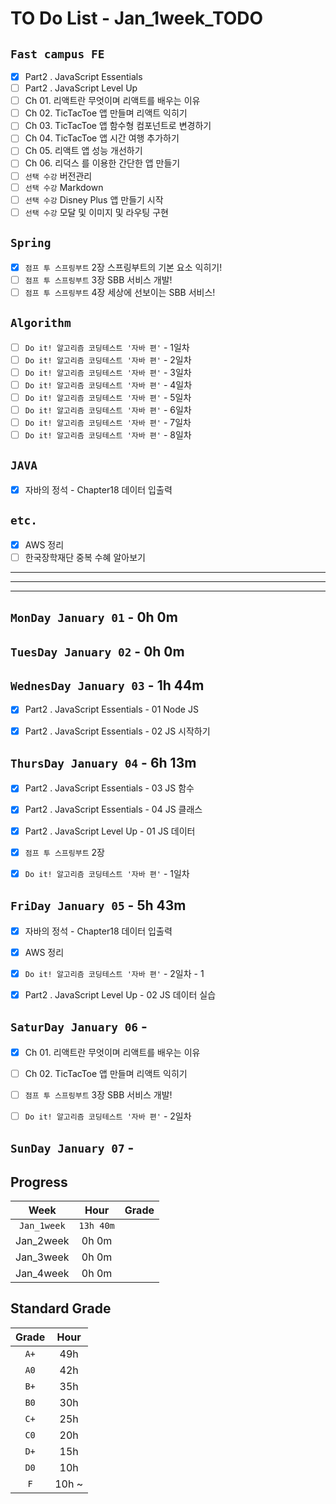# TO Do List - Jan_1week_TODO

## `Fast campus FE` 
- [x] Part2 . JavaScript Essentials
- [ ] Part2 . JavaScript Level Up
- [ ] Ch 01. 리액트란 무엇이며 리액트를 배우는 이유
- [ ] Ch 02. TicTacToe 앱 만들며 리액트 익히기
- [ ] Ch 03. TicTacToe 앱 함수형 컴포넌트로 변경하기
- [ ] Ch 04. TicTacToe 앱 시간 여행 추가하기
- [ ] Ch 05. 리액트 앱 성능 개선하기
- [ ] Ch 06. 리덕스 를 이용한 간단한 앱 만들기
- [ ] `선택 수강` 버전관리
- [ ] `선택 수강` Markdown
- [ ] `선택 수강` Disney Plus 앱 만들기 시작
- [ ] `선택 수강` 모달 및 이미지 및 라우팅 구현

## `Spring`
- [x] `점프 투 스프링부트` 2장 스프링부트의 기본 요소 익히기!
- [ ] `점프 투 스프링부트` 3장 SBB 서비스 개발!
- [ ] `점프 투 스프링부트` 4장 세상에 선보이는 SBB 서비스!

## `Algorithm`
- [ ] `Do it! 알고리즘 코딩테스트 '자바 편'` - 1일차
- [ ] `Do it! 알고리즘 코딩테스트 '자바 편'` - 2일차
- [ ] `Do it! 알고리즘 코딩테스트 '자바 편'` - 3일차
- [ ] `Do it! 알고리즘 코딩테스트 '자바 편'` - 4일차
- [ ] `Do it! 알고리즘 코딩테스트 '자바 편'` - 5일차
- [ ] `Do it! 알고리즘 코딩테스트 '자바 편'` - 6일차
- [ ] `Do it! 알고리즘 코딩테스트 '자바 편'` - 7일차
- [ ] `Do it! 알고리즘 코딩테스트 '자바 편'` - 8일차

## `JAVA`
- [x] 자바의 정석 - Chapter18 데이터 입출력


## `etc.`
- [x] AWS 정리
- [ ] 한국장학재단 중복 수혜 알아보기

---
---
---

## `MonDay January 01` - 0h 0m


## `TuesDay January 02` - 0h 0m


## `WednesDay January 03` - 1h 44m
- [x] Part2 . JavaScript Essentials - 01 Node JS
- [x] Part2 . JavaScript Essentials - 02 JS 시작하기


## `ThursDay January 04` - 6h 13m
- [x] Part2 . JavaScript Essentials - 03 JS 함수
- [x] Part2 . JavaScript Essentials - 04 JS 클래스
- [x] Part2 . JavaScript Level Up - 01 JS 데이터
- [x] `점프 투 스프링부트` 2장
- [x] `Do it! 알고리즘 코딩테스트 '자바 편'` - 1일차


## `FriDay January 05` - 5h 43m
- [x] 자바의 정석 - Chapter18 데이터 입출력
- [x] AWS 정리
- [x] `Do it! 알고리즘 코딩테스트 '자바 편'` - 2일차 - 1
- [x] Part2 . JavaScript Level Up - 02 JS 데이터 실습


## `SaturDay January 06` - 
- [x] Ch 01. 리액트란 무엇이며 리액트를 배우는 이유
- [ ] Ch 02. TicTacToe 앱 만들며 리액트 익히기
- [ ] `점프 투 스프링부트` 3장 SBB 서비스 개발!
- [ ] `Do it! 알고리즘 코딩테스트 '자바 편'` - 2일차


## `SunDay January 07` - 



## Progress
| Week | Hour | Grade |
|:---:|:---:|:---:|
|`Jan_1week`|`13h 40m`||
|Jan_2week|0h 0m||
|Jan_3week|0h 0m||
|Jan_4week|0h 0m||


## Standard Grade

| Grade | Hour |
|:---:|:---:|
|`A+`|49h|
|`A0`|42h|
|`B+`|35h|
|`B0`|30h|
|`C+`|25h|
|`C0`|20h|
|`D+`|15h|
|`D0`|10h|
|`F`|10h ~|


